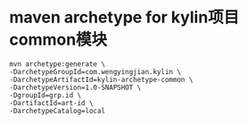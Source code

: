 # maven archetype for kylin项目common模块



```
mvn archetype:generate \
-DarchetypeGroupId=com.wengyingjian.kylin \
-DarchetypeArtifactId=kylin-archetype-common \
-DarchetypeVersion=1.0-SNAPSHOT \
-DgroupId=grp.id \
-DartifactId=art-id \
-DarchetypeCatalog=local
```